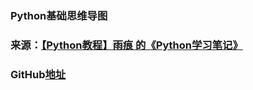 ### Python基础思维导图
### 来源：[【Python教程】雨痕 的《Python学习笔记》](http://www.pythoner.com/148.html)

### GitHub[地址](https://github.com/qyuhen/book)